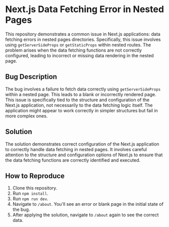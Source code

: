 # Next.js Data Fetching Error in Nested Pages

This repository demonstrates a common issue in Next.js applications: data fetching errors in nested pages directories. Specifically, this issue involves using `getServerSideProps` or `getStaticProps` within nested routes.  The problem arises when the data fetching functions are not correctly configured, leading to incorrect or missing data rendering in the nested page.

## Bug Description

The bug involves a failure to fetch data correctly using `getServerSideProps` within a nested page. This leads to a blank or incorrectly rendered page. This issue is specifically tied to the structure and configuration of the Next.js application, not necessarily to the data fetching logic itself. The application might appear to work correctly in simpler structures but fail in more complex ones.

## Solution

The solution demonstrates correct configuration of the Next.js application to correctly handle data fetching in nested pages. It involves careful attention to the structure and configuration options of Next.js to ensure that the data fetching functions are correctly identified and executed.

## How to Reproduce

1. Clone this repository.
2. Run `npm install`.
3. Run `npm run dev`.
4. Navigate to `/about`. You'll see an error or blank page in the initial state of the bug.
5. After applying the solution, navigate to `/about` again to see the correct data.